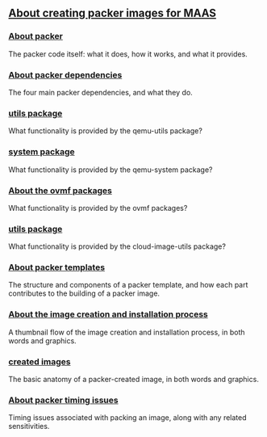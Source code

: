 <!-- "About creating packer images" -->

<a href="#heading--about-creating-packer-images-for-maas"><h2 id="heading--about-creating-packer-images-for-maas">About creating packer images for MAAS</h2></a>

<a href="#heading--about-packer"><h3 id="heading--about-packer">About packer</h3></a>

The packer code itself: what it does, how it works, and what it provides.

<a href="#heading--about-packer-dependencies"><h3 id="heading--about-packer-dependencies">About packer dependencies</h3></a>

The four main packer dependencies, and what they do.

<a href="#heading--About the qemu-About the qemu-utils-package"><h3 id="heading--About the qemu-About the qemu-utils-package">utils package</h3></a>

What functionality is provided by the qemu-utils package?

<a href="#heading--About the qemu-About the qemu-system-package"><h3 id="heading--About the qemu-About the qemu-system-package">system package</h3></a>

What functionality is provided by the qemu-system package?

<a href="#heading--about-the-ovmf-packages"><h3 id="heading--about-the-ovmf-packages">About the ovmf packages</h3></a>

What functionality is provided by the ovmf packages?

<a href="#heading--About the cloud-image-About the cloud-image-utils-package"><h3 id="heading--About the cloud-image-About the cloud-image-utils-package">utils package</h3></a>

What functionality is provided by the cloud-image-utils package?

<a href="#heading--about-packer-templates"><h3 id="heading--about-packer-templates">About packer templates</h3></a>

The structure and components of a packer template, and how each part contributes to the building of a packer image.

<a href="#heading--about-the-image-creation-and-installation-process"><h3 id="heading--about-the-image-creation-and-installation-process">About the image creation and installation process</h3></a>

A thumbnail flow of the image creation and installation process, in both words and graphics.

<a href="#heading--About packer-About packer-created-images"><h3 id="heading--About packer-About packer-created-images">created images</h3></a>

The basic anatomy of a packer-created image, in both words and graphics.

<a href="#heading--about-packer-timing-issues"><h3 id="heading--about-packer-timing-issues">About packer timing issues</h3></a>

Timing issues associated with packing an image, along with any related sensitivities.